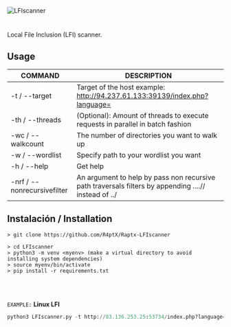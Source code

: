 ![LFIscanner](https://user-images.githubusercontent.com/75953873/177439268-5a14bd8b-c2ce-4ba1-98a8-e014bd9e0829.png)

<h1 align="center"></h1>

Local File Inclusion (LFI) scanner.

## Usage
| COMMAND | DESCRIPTION |
| ------------- | ------------- |
| -t / --target | Target of the host example: http://94.237.61.133:39139/index.php?language= |
| -th / --threads | (Optional): Amount of threads to execute requests in parallel in batch fashion |
| -wc / --walkcount | The number of directories you want to walk up |
| -w / --wordlist | Specify path to your wordlist you want
| -h / --help | Get help |
| -nrf / --nonrecursivefilter | An argument to help by pass non recursive path traversals filters by appending ....// instead of ../ |

## Instalación / Installation
```
> git clone https://github.com/R4ptX/Raptx-LFIscanner

> cd LFIscanner
> python3 -m venv <myenv> (make a virtual directory to avoid installing system dependencies)   
> source myenv/bin/activate
> pip install -r requirements.txt
```

</br>

</br>


`EXAMPLE:` **Linux LFI**
```python
python3 LFIscanner.py -t http://83.136.253.25:53734/index.php?language= -wc 5 -w ~/Tools/Raptx-LFIscanner/payloads/linux.txt
```
